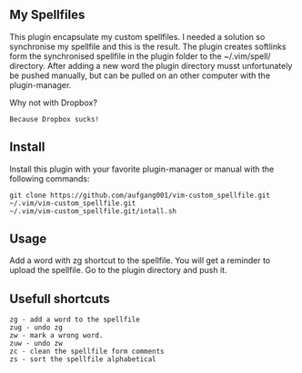 ## My Spellfiles 
This plugin encapsulate my custom spellfiles. I needed a solution so synchronise my spellfile and this is the result.
The plugin creates softlinks form the synchronised spellfile in the plugin folder to the ~/.vim/spell/ directory. After adding a new word the plugin directory musst unfortunately be pushed manually, but can be pulled on an other computer with the plugin-manager.

Why not with Dropbox?

    Because Dropbox sucks!

## Install
Install this plugin with your favorite plugin-manager or manual with the following commands:
    
    git clone https://github.com/aufgang001/vim-custom_spellfile.git  ~/.vim/vim-custom_spellfile.git
    ~/.vim/vim-custom_spellfile.git/intall.sh
    

## Usage
Add a word with zg shortcut to the spellfile. You will get a reminder to upload the spellfile. Go to the plugin directory and push it.

## Usefull shortcuts
    
    zg - add a word to the spellfile
    zug - undo zg
    zw - mark a wrong word.
    zuw - undo zw
    zc - clean the spellfile form comments
    zs - sort the spellfile alphabetical
